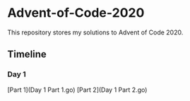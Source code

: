 # Advent-of-Code-2020
This repository stores my solutions to Advent of Code 2020.
## Timeline
### Day 1
[Part 1](Day 1 Part 1.go)
[Part 2](Day 1 Part 2.go)
